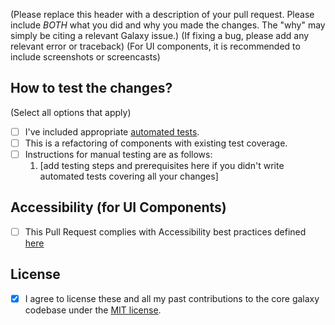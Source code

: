 (Please replace this header with a description of your pull request. Please include *BOTH* what you did and why you made the changes. The "why" may simply be citing a relevant Galaxy issue.)
(If fixing a bug, please add any relevant error or traceback)
(For UI components, it is recommended to include screenshots or screencasts)

## How to test the changes?
(Select all options that apply)
- [ ] I've included appropriate [automated tests](https://docs.galaxyproject.org/en/latest/dev/writing_tests.html).
- [ ] This is a refactoring of components with existing test coverage.
- [ ] Instructions for manual testing are as follows:
  1. [add testing steps and prerequisites here if you didn't write automated tests covering all your changes]

## Accessibility (for UI Components)
- [ ] This Pull Request complies with Accessibility best practices defined [here](https://github.com/galaxyproject/galaxy/blob/dev/client/docs/headings.md)

## License
- [x] I agree to license these and all my past contributions to the core galaxy codebase under the [MIT license](https://opensource.org/licenses/MIT).
